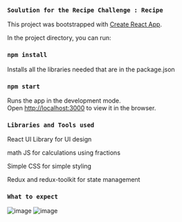 ### `Soulution for the Recipe Challenge : Recipe`


This project was bootstrapped with [Create React App](https://github.com/facebook/create-react-app).

In the project directory, you can run:

### `npm install`

Installs all the libraries needed that are in the package.json

### `npm start`

Runs the app in the development mode.\
Open [http://localhost:3000](http://localhost:3000) to view it in the browser.


### `Libraries and Tools used`

React UI Library for UI design

math JS  for calculations using fractions

Simple CSS for simple styling

Redux and redux-toolkit for state management

### `What to expect`

![image](https://user-images.githubusercontent.com/13431164/161507319-ca34cb1a-3585-4dbd-9c3d-91ab781bbe10.png)
![image](https://user-images.githubusercontent.com/13431164/161508203-ffe38b90-2c52-4210-805e-cfee91e64cef.png)



